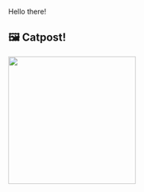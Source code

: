 Hello there!



## 🖼️ Catpost!

<sub>
    <img src="https://cdn2.thecatapi.com/images/7sa.gif" height="256">
</sub>


